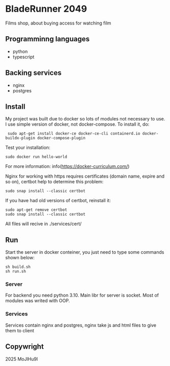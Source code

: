 # BladeRunner 2049

Films shop, about buying access for watching film 

## Programminng languages

- python
- typescript

## Backing services

- nginx
- postgres

## Install

My project was built due to docker so lots of modules not necessary to use. I use simple version of docker, not docker-compose. To install it, do:		

```
 sudo apt-get install docker-ce docker-ce-cli containerd.io docker-buildx-plugin docker-compose-plugin
```

Test your installation:

```
sudo docker run hello-world
```
For more information: info(https://docker-curriculum.com/)

Nginx for working with https requires certificates (domain name, expire and so on), certbot help to determine this problem:

```
sudo snap install --classic certbot
```

If you have had old versions of certbot, reinstall it:

```
sudo apt-get remove certbot
sudo snap install --classic certbot
```
All files will recive in ./services/cert/

## Run

Start the server in docker conteiner, you just need to type some commands shown below:

```
sh build.sh
sh run.sh 
```

### Server
For backend you need python 3.10. Main libr for server is socket. Most of modules was writed with OOP.

### Services
Services contain nginx and postgres, nginx take js and html files to give them to client

## Copywright

2025 MoJlHu9l